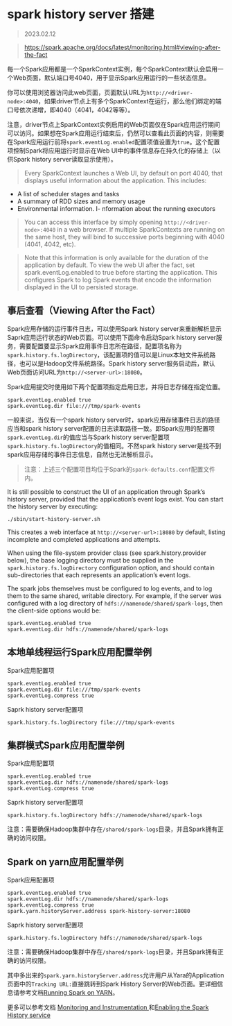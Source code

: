 # spark history server 搭建

> 2023.02.12

> https://spark.apache.org/docs/latest/monitoring.html#viewing-after-the-fact


每一个Spark应用都是一个SparkContext实例，每个SparkContext默认会启用一个Web页面，默认端口号4040，用于显示Spark应用运行的一些状态信息。

你可以使用浏览器访问此web页面，页面默认URL为`http://<driver-node>:4040`，如果driver节点上有多个SparkContext在运行，那么他们绑定的端口号依次递增，即4040（4041，4042等等）。

注意，driver节点上SparkContext实例启用的Web页面仅在Spark应用运行期间可以访问。如果想在Spark应用运行结束后，仍然可以查看此页面的内容，则需要在Spark应用运行前将`spark.eventLog.enabled`配置项值设置为`true`。这个配置项控制Spark将应用运行时显示在Web UI中的事件信息存在持久化的存储上（以供Spark history server读取显示使用）。

> Every SparkContext launches a Web UI, by default on port 4040, that displays useful information about the application. This includes:

- A list of scheduler stages and tasks
- A summary of RDD sizes and memory usage
- Environmental information.
I- nformation about the running executors

> You can access this interface by simply opening `http://<driver-node>:4040` in a web browser. If multiple SparkContexts are running on the same host, they will bind to successive ports beginning with 4040 (4041, 4042, etc).

> Note that this information is only available for the duration of the application by default. To view the web UI after the fact, set spark.eventLog.enabled to true before starting the application. This configures Spark to log Spark events that encode the information displayed in the UI to persisted storage.

## 事后查看（Viewing After the Fact）

Spark应用存储的运行事件日志，可以使用Spark history server来重新解析显示Saprk应用运行状态的Web页面。可以使用下面命令启动Spark history server服务，需要配置要显示Spark应用事件日志所在路径，配置项名称为`spark.history.fs.logDirectory`，该配置项的值可以是Linux本地文件系统路径，也可以是Hadoop文件系统路径。Spark history server服务启动后，默认Web页面访问URL为`http://<server-url>:18080`。

Spark应用提交时使用如下两个配置项指定启用日志，并将日志存储在指定位置。

```
spark.eventLog.enabled true
spark.eventLog.dir file:///tmp/spark-events
```

一般来说，当仅有一个spark history server时，spark应用存储事件日志的路径应当和spark history server配置的日志读取路径一致。即Spark应用的配置项`spark.eventLog.dir`的值应当与Spark history server配置项`spark.history.fs.logDirectory`的值相同。不然spark history server是找不到spark应用存储的事件日志信息，自然也无法解析显示。

> 注意：上述三个配置项目均位于Spark的`spark-defaults.conf`配置文件内。

It is still possible to construct the UI of an application through Spark’s history server, provided that the application’s event logs exist. You can start the history server by executing:

```
./sbin/start-history-server.sh
```

This creates a web interface at `http://<server-url>:18080` by default, listing incomplete and completed applications and attempts.

When using the file-system provider class (see spark.history.provider below), the base logging directory must be supplied in the `spark.history.fs.logDirectory` configuration option, and should contain sub-directories that each represents an application’s event logs.

The spark jobs themselves must be configured to log events, and to log them to the same shared, writable directory. For example, if the server was configured with a log directory of `hdfs://namenode/shared/spark-logs`, then the client-side options would be:

```
spark.eventLog.enabled true
spark.eventLog.dir hdfs://namenode/shared/spark-logs
```

## 本地单线程运行Spark应用配置举例

Spark应用配置项

```
spark.eventLog.enabled true
spark.eventLog.dir file:///tmp/spark-events
spark.eventLog.compress true
```

Saprk history server配置项

```
spark.history.fs.logDirectory file:///tmp/spark-events
```


## 集群模式Spark应用配置举例

Spark应用配置项

```
spark.eventLog.enabled true
spark.eventLog.dir hdfs://namenode/shared/spark-logs
spark.eventLog.compress true
```

Saprk history server配置项

```
spark.history.fs.logDirectory hdfs://namenode/shared/spark-logs
```

注意：需要确保Hadoop集群中存在`/shared/spark-logs`目录，并且Spark拥有正确的访问权限。


## Spark on yarn应用配置举例

Spark应用配置项

```
spark.eventLog.enabled true
spark.eventLog.dir hdfs://namenode/shared/spark-logs
spark.eventLog.compress true
spark.yarn.historyServer.address spark-history-server:18080
```

Saprk history server配置项

```
spark.history.fs.logDirectory hdfs://namenode/shared/spark-logs
```

注意：需要确保Hadoop集群中存在`/shared/spark-logs`目录，并且Spark拥有正确的访问权限。


其中多出来的`spark.yarn.historyServer.address`允许用户从Yara的Application页面中的`Tracking URL:`直接跳转到Spark History Server的Web页面。更详细信息请参考文档[Running Spark on YARN](https://spark.apache.org/docs/latest/running-on-yarn.html)。


更多可以参考文档 [Monitoring and Instrumentation
](https://spark.apache.org/docs/latest/monitoring.html#viewing-after-the-fact)和[Enabling the Spark History service
](https://www.ibm.com/docs/en/pasc/1.1.1?topic=ego-enabling-spark-history-service)